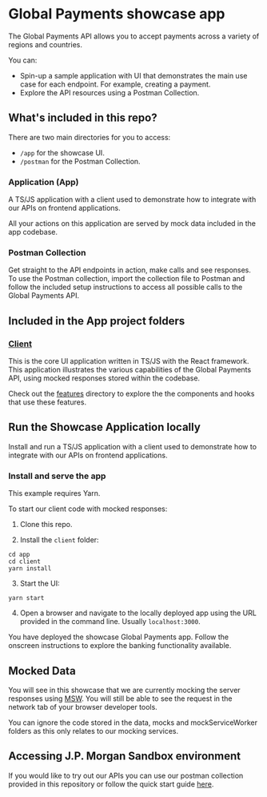 # Global Payments showcase app

The Global Payments API allows you to accept payments across a variety of regions and countries.

You can:

- Spin-up a sample application with UI that demonstrates the main use case for each endpoint. For example, creating a payment.
- Explore the API resources using a Postman Collection.

## What's included in this repo?

There are two main directories for you to access:

- `/app` for the showcase UI.
- `/postman` for the Postman Collection.

### Application (App)

A TS/JS application with a client used to demonstrate how to integrate with our APIs on frontend applications.

All your actions on this application are served by mock data included in the app codebase.

### Postman Collection

Get straight to the API endpoints in action, make calls and see responses.
To use the Postman collection, import the collection file to Postman and follow the included setup instructions to access all possible calls to the Global Payments API.

## Included in the App project folders

### [Client](./app/client/)

This is the core UI application written in TS/JS with the React framework. This application illustrates the various capabilities of the Global Payments API, using mocked responses stored within the codebase.

Check out the [features](./app/client/src/features/) directory to explore the the components and hooks that use these features.

## Run the Showcase Application locally

Install and run a TS/JS application with a client used to demonstrate how to integrate with our APIs on frontend applications.

### Install and serve the app

This example requires Yarn.

To start our client code with mocked responses:

1. Clone this repo.

2. Install the `client` folder:

```
cd app
cd client
yarn install
```

3. Start the UI:

```
yarn start
```

4. Open a browser and navigate to the locally deployed app using the URL provided in the command line. Usually `localhost:3000`.

You have deployed the showcase Global Payments app. Follow the onscreen instructions to explore the banking functionality available.

## Mocked Data

You will see in this showcase that we are currently mocking the server responses using [MSW](https://mswjs.io).
You will still be able to see the request in the network tab of your browser developer tools.

You can ignore the code stored in the data, mocks and mockServiceWorker folders as this only relates to our mocking services.

## Accessing J.P. Morgan Sandbox environment

If you would like to try out our APIs you can use our postman collection provided in this repository or follow the quick start guide [here](https://developer.payments.jpmorgan.com/docs/quick-start).

